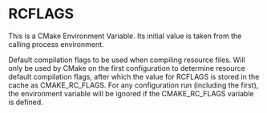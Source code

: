   

# RCFLAGS  
This is a CMake Environment Variable. Its initial value is taken from
the calling process environment.  

Default compilation flags to be used when compiling resource files. Will
only be used by CMake on the first configuration to determine resource
default compilation flags, after which the value for RCFLAGS is stored in
the cache as CMAKE_RC_FLAGS. For any
configuration run (including the first), the environment variable will be ignored
if the CMAKE_RC_FLAGS variable is defined.  

